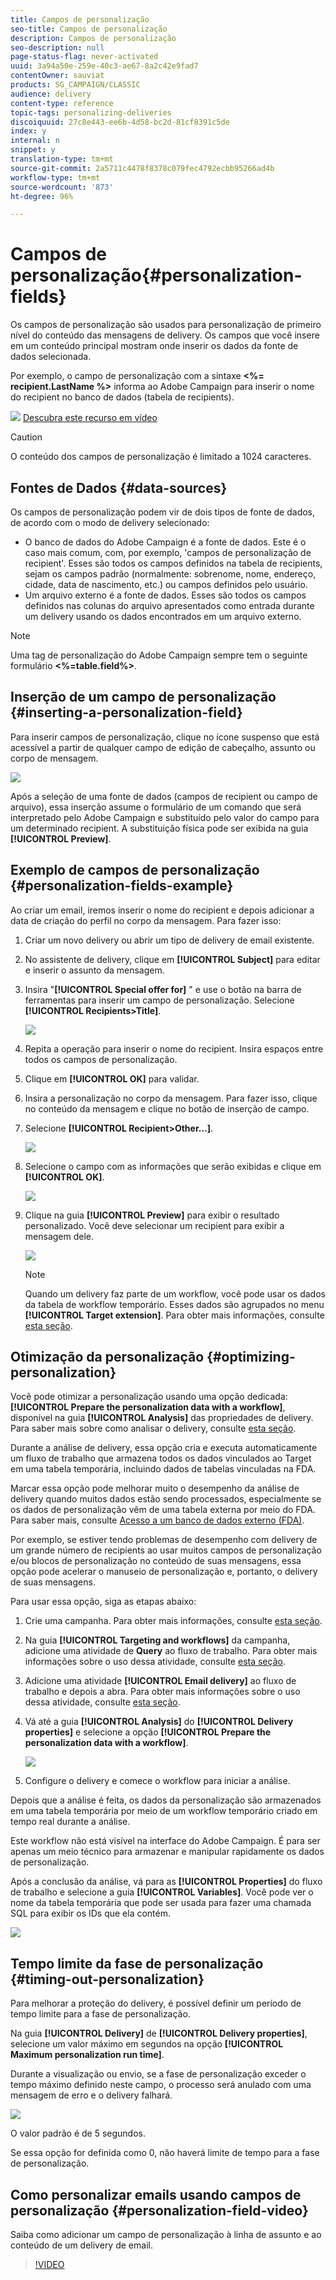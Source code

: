 ```yaml
---
title: Campos de personalização
seo-title: Campos de personalização
description: Campos de personalização
seo-description: null
page-status-flag: never-activated
uuid: 3a94a50e-259e-40c3-ae67-8a2c42e9fad7
contentOwner: sauviat
products: SG_CAMPAIGN/CLASSIC
audience: delivery
content-type: reference
topic-tags: personalizing-deliveries
discoiquuid: 27c8e443-ee6b-4d58-bc2d-81cf8391c5de
index: y
internal: n
snippet: y
translation-type: tm+mt
source-git-commit: 2a5711c4478f8378c079fec4792ecbb95266ad4b
workflow-type: tm+mt
source-wordcount: '873'
ht-degree: 96%

---
```



# Campos de personalização{#personalization-fields}

Os campos de personalização são usados para personalização de primeiro nível do conteúdo das mensagens de delivery. Os campos que você insere em um conteúdo principal mostram onde inserir os dados da fonte de dados selecionada.

Por exemplo, o campo de personalização com a sintaxe **&lt;%= recipient.LastName %>** informa ao Adobe Campaign para inserir o nome do recipient no banco de dados (tabela de recipients).

![](assets/do-not-localize/how-to-video.png) [Descubra este recurso em vídeo](#personalization-fields-video)

>[!CAUTION]
>
>O conteúdo dos campos de personalização é limitado a 1024 caracteres.

## Fontes de Dados {#data-sources}

Os campos de personalização podem vir de dois tipos de fonte de dados, de acordo com o modo de delivery selecionado:

* O banco de dados do Adobe Campaign é a fonte de dados. Este é o caso mais comum, com, por exemplo, &#39;campos de personalização de recipient&#39;. Esses são todos os campos definidos na tabela de recipients, sejam os campos padrão (normalmente: sobrenome, nome, endereço, cidade, data de nascimento, etc.) ou campos definidos pelo usuário.
* Um arquivo externo é a fonte de dados. Esses são todos os campos definidos nas colunas do arquivo apresentados como entrada durante um delivery usando os dados encontrados em um arquivo externo.

>[!NOTE]
>
>Uma tag de personalização do Adobe Campaign sempre tem o seguinte formulário **&lt;%=table.field%>**.

## Inserção de um campo de personalização {#inserting-a-personalization-field}

Para inserir campos de personalização, clique no ícone suspenso que está acessível a partir de qualquer campo de edição de cabeçalho, assunto ou corpo de mensagem.

![](assets/s_ncs_user_add_custom_field.png)

Após a seleção de uma fonte de dados (campos de recipient ou campo de arquivo), essa inserção assume o formulário de um comando que será interpretado pelo Adobe Campaign e substituído pelo valor do campo para um determinado recipient. A substituição física pode ser exibida na guia **[!UICONTROL Preview]**.

## Exemplo de campos de personalização {#personalization-fields-example}

Ao criar um email, iremos inserir o nome do recipient e depois adicionar a data de criação do perfil no corpo da mensagem. Para fazer isso:

1. Criar um novo delivery ou abrir um tipo de delivery de email existente.
1. No assistente de delivery, clique em **[!UICONTROL Subject]** para editar e inserir o assunto da mensagem.
1. Insira &quot;**[!UICONTROL Special offer for]** &quot; e use o botão na barra de ferramentas para inserir um campo de personalização. Selecione **[!UICONTROL Recipients>Title]**.

   ![](assets/s_ncs_user_insert_custom_field.png)

1. Repita a operação para inserir o nome do recipient. Insira espaços entre todos os campos de personalização.
1. Clique em **[!UICONTROL OK]** para validar.
1. Insira a personalização no corpo da mensagem. Para fazer isso, clique no conteúdo da mensagem e clique no botão de inserção de campo.
1. Selecione **[!UICONTROL Recipient>Other...]**.

   ![](assets/s_ncs_user_insert_custom_field_b.png)

1. Selecione o campo com as informações que serão exibidas e clique em **[!UICONTROL OK]**.

   ![](assets/s_ncs_user_insert_custom_field_c.png)

1. Clique na guia **[!UICONTROL Preview]** para exibir o resultado personalizado. Você deve selecionar um recipient para exibir a mensagem dele.

   ![](assets/s_ncs_user_insert_custom_field_d.png)

   >[!NOTE]
   >
   >Quando um delivery faz parte de um workflow, você pode usar os dados da tabela de workflow temporário. Esses dados são agrupados no menu **[!UICONTROL Target extension]**. Para obter mais informações, consulte [esta seção](../../workflow/using/data-life-cycle.md#target-data).

## Otimização da personalização {#optimizing-personalization}

Você pode otimizar a personalização usando uma opção dedicada: **[!UICONTROL Prepare the personalization data with a workflow]**, disponível na guia **[!UICONTROL Analysis]** das propriedades de delivery. Para saber mais sobre como analisar o delivery, consulte [esta seção](../../delivery/using/steps-validating-the-delivery.md#analyzing-the-delivery).

Durante a análise de delivery, essa opção cria e executa automaticamente um fluxo de trabalho que armazena todos os dados vinculados ao Target em uma tabela temporária, incluindo dados de tabelas vinculadas na FDA.

Marcar essa opção pode melhorar muito o desempenho da análise de delivery quando muitos dados estão sendo processados, especialmente se os dados de personalização vêm de uma tabela externa por meio do FDA. Para saber mais, consulte [Acesso a um banco de dados externo (FDA)](../../platform/using/additional-options.md#optimizing-email-personalization-with-external-data).

Por exemplo, se estiver tendo problemas de desempenho com delivery de um grande número de recipients ao usar muitos campos de personalização e/ou blocos de personalização no conteúdo de suas mensagens, essa opção pode acelerar o manuseio de personalização e, portanto, o delivery de suas mensagens.

Para usar essa opção, siga as etapas abaixo:

1. Crie uma campanha. Para obter mais informações, consulte [esta seção](../../campaign/using/setting-up-marketing-campaigns.md#creating-a-campaign).
1. Na guia **[!UICONTROL Targeting and workflows]** da campanha, adicione uma atividade de **Query** ao fluxo de trabalho. Para obter mais informações sobre o uso dessa atividade, consulte [esta seção](../../workflow/using/query.md).
1. Adicione uma atividade **[!UICONTROL Email delivery]** ao fluxo de trabalho e depois a abra. Para obter mais informações sobre o uso dessa atividade, consulte [esta seção](../../workflow/using/delivery.md).
1. Vá até a guia **[!UICONTROL Analysis]** do **[!UICONTROL Delivery properties]** e selecione a opção **[!UICONTROL Prepare the personalization data with a workflow]**.

   ![](assets/perso_optimization.png)

1. Configure o delivery e comece o workflow para iniciar a análise.

Depois que a análise é feita, os dados da personalização são armazenados em uma tabela temporária por meio de um workflow temporário criado em tempo real durante a análise.

Este workflow não está visível na interface do Adobe Campaign. É para ser apenas um meio técnico para armazenar e manipular rapidamente os dados de personalização.

Após a conclusão da análise, vá para as **[!UICONTROL Properties]** do fluxo de trabalho e selecione a guia **[!UICONTROL Variables]**. Você pode ver o nome da tabela temporária que pode ser usada para fazer uma chamada SQL para exibir os IDs que ela contém.

![](assets/perso_optimization_temp_table.png)

## Tempo limite da fase de personalização {#timing-out-personalization}

Para melhorar a proteção do delivery, é possível definir um período de tempo limite para a fase de personalização.

Na guia **[!UICONTROL Delivery]** de **[!UICONTROL Delivery properties]**, selecione um valor máximo em segundos na opção **[!UICONTROL Maximum personalization run time]**.

Durante a visualização ou envio, se a fase de personalização exceder o tempo máximo definido neste campo, o processo será anulado com uma mensagem de erro e o delivery falhará.

![](assets/perso_time-out.png)

O valor padrão é de 5 segundos.

Se essa opção for definida como 0, não haverá limite de tempo para a fase de personalização.

## Como personalizar emails usando campos de personalização {#personalization-field-video}

Saiba como adicionar um campo de personalização à linha de assunto e ao conteúdo de um delivery de email.

>[!VIDEO](https://video.tv.adobe.com/v/24925?quality=12)
